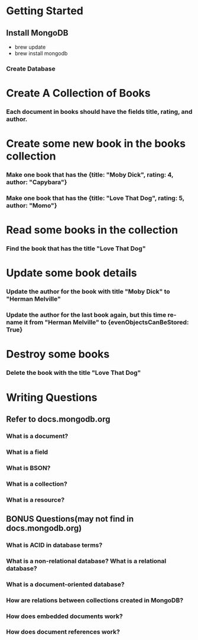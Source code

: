 # Getting Started

## Install MongoDB
- brew update
- brew install mongodb

### Create Database


# Create A Collection of Books 

### Each document in books should have the fields title, rating, and author.

# Create some new book in the books collection

### Make one book that has the {title: "Moby Dick", rating: 4, author: "Capybara"}
### Make one book that has the {title: "Love That Dog", rating: 5, author: "Momo"}

# Read some books in the collection

### Find the book that has the title "Love That Dog"

# Update some book details

### Update the author for the book with title "Moby Dick" to "Herman Melville"
### Update the author for the last book again, but this time re-name it from "Herman Melville" to {evenObjectsCanBeStored: True}

# Destroy some books

### Delete the book with the title "Love That Dog"

# Writing Questions

## Refer to docs.mongodb.org

### What is a document?

### What is a field

### What is BSON?

### What is a collection?

### What is a resource?

## BONUS Questions(may not find in docs.mongodb.org)

### What is ACID in database terms? 

### What is a non-relational database? What is a relational database?

### What is a document-oriented database?

### How are relations between collections created in MongoDB?

### How does embedded documents work?

### How does document references work?







 







